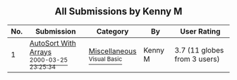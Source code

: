 ﻿<div align="center">

## All Submissions by Kenny M

</div>

No.  | Submission | Category | By   | User Rating
---- | ---------- | -------- | ---- | -----------
1 | [AutoSort With Arrays<br /><sup>2000-03-25 23:25:34</sup>](https://github.com/Planet-Source-Code/kenny-m-autosort-with-arrays__1-6799) | [Miscellaneous<br /><sup>Visual Basic</sup>](../ByCategory/miscellaneous__1-1.md) | Kenny M | 3.7 (11 globes from 3 users)
